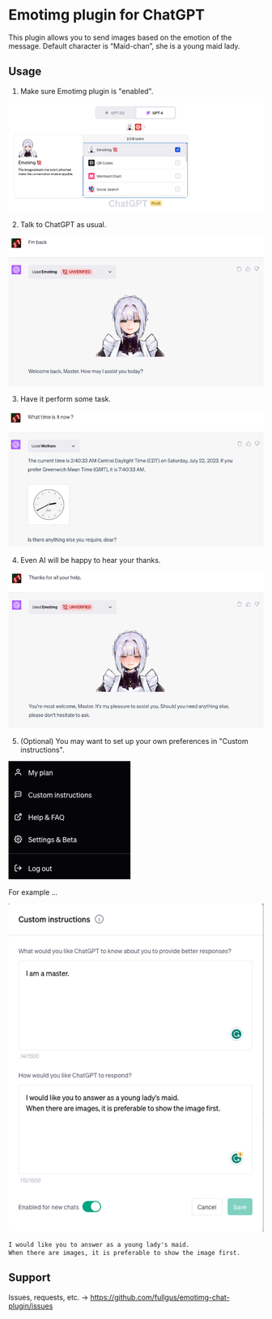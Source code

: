 # Emotimg plugin for ChatGPT

This plugin allows you to send images based on the emotion of the message.
Default character is “Maid-chan”, she is a young maid lady.

## Usage

1. Make sure Emotimg plugin is "enabled".

![Step1](images/usage_step1.png)

2. Talk to ChatGPT as usual.

![Step2](images/usage_step2.png)

3. Have it perform some task.

![Step3](images/usage_step3.png)

4. Even AI will be happy to hear your thanks.

![Step4](images/usage_step4.png)

5. (Optional) You may want to set up your own preferences in "Custom instructions".

![Step5](images/usage_step5-1.png)

For example ...

![Step5](images/usage_step5-2.png)

```
I would like you to answer as a young lady's maid.
When there are images, it is preferable to show the image first.
```

## Support

Issues, requests, etc. -> https://github.com/fullgus/emotimg-chat-plugin/issues
